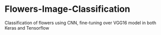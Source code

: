 # Flowers-Image-Classification
Classification of flowers using CNN, fine-tuning over VGG16 model in both Keras and Tensorflow
